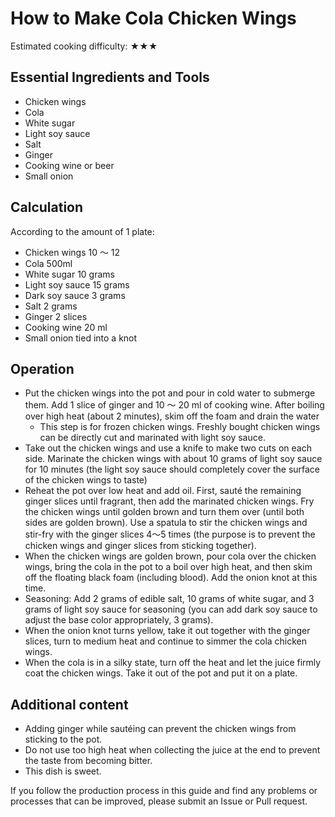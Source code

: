# How to Make Cola Chicken Wings

Estimated cooking difficulty: ★★★

## Essential Ingredients and Tools

* Chicken wings
* Cola
* White sugar
* Light soy sauce
* Salt
* Ginger
* Cooking wine or beer
* Small onion

## Calculation

According to the amount of 1 plate:

* Chicken wings 10 ～ 12
* Cola 500ml
* White sugar 10 grams
* Light soy sauce 15 grams
* Dark soy sauce 3 grams
* Salt 2 grams
* Ginger 2 slices
* Cooking wine 20 ml
* Small onion tied into a knot

## Operation

* Put the chicken wings into the pot and pour in cold water to submerge them. Add 1 slice of ginger and 10 ～ 20 ml of cooking wine. After boiling over high heat (about 2 minutes), skim off the foam and drain the water
  * This step is for frozen chicken wings. Freshly bought chicken wings can be directly cut and marinated with light soy sauce.
* Take out the chicken wings and use a knife to make two cuts on each side. Marinate the chicken wings with about 10 grams of light soy sauce for 10 minutes (the light soy sauce should completely cover the surface of the chicken wings to taste)
* Reheat the pot over low heat and add oil. First, sauté the remaining ginger slices until fragrant, then add the marinated chicken wings. Fry the chicken wings until golden brown and turn them over (until both sides are golden brown). Use a spatula to stir the chicken wings and stir-fry with the ginger slices 4～5 times (the purpose is to prevent the chicken wings and ginger slices from sticking together).
* When the chicken wings are golden brown, pour cola over the chicken wings, bring the cola in the pot to a boil over high heat, and then skim off the floating black foam (including blood). Add the onion knot at this time.
* Seasoning: Add 2 grams of edible salt, 10 grams of white sugar, and 3 grams of light soy sauce for seasoning (you can add dark soy sauce to adjust the base color appropriately, 3 grams).
* When the onion knot turns yellow, take it out together with the ginger slices, turn to medium heat and continue to simmer the cola chicken wings.
* When the cola is in a silky state, turn off the heat and let the juice firmly coat the chicken wings. Take it out of the pot and put it on a plate.

## Additional content

* Adding ginger while sautéing can prevent the chicken wings from sticking to the pot.
* Do not use too high heat when collecting the juice at the end to prevent the taste from becoming bitter.
* This dish is sweet.

If you follow the production process in this guide and find any problems or processes that can be improved, please submit an Issue or Pull request.
